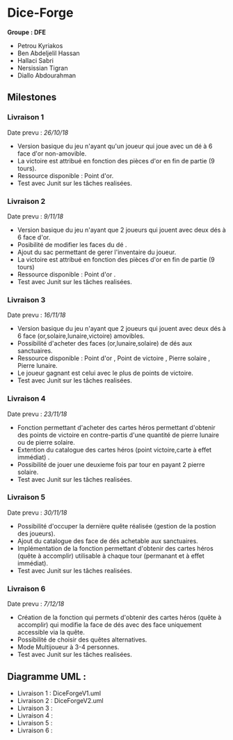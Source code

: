# Dice-Forge

**Groupe : DFE**

* Petrou Kyriakos
* Ben Abdeljelil Hassan
* Hallaci Sabri
* Nersissian Tigran
* Diallo Abdourahman

##  **Milestones**

### Livraison 1  
Date prevu : *26/10/18*

*  Version basique du jeu n'ayant qu'un joueur qui joue avec un dé à 6 face d'or non-amovible.
*  La victoire est attribué en fonction des pièces d'or en fin de partie (9 tours).
*  Ressource disponible : Point d'or.
*  Test avec Junit sur les tâches realisées.

### Livraison 2
Date prevu : *9/11/18*

* Version basique du jeu n'ayant que 2 joueurs qui jouent avec deux dés à 6 face d'or.
* Posibilité de modifier les faces du dé .
* Ajout du sac permettant de gerer l'inventaire du joueur.
* La victoire est attribué en fonction des pièces d'or en fin de partie (9 tours)
* Ressource disponible : Point d'or .
* Test avec Junit sur les tâches realisées.


### Livraison 3

Date prevu : *16/11/18*

* Version basique du jeu n'ayant que 2 joueurs qui jouent avec deux dés à 6 face (or,solaire,lunaire,victoire) amovibles.
* Possibilité d'acheter des faces (or,lunaire,solaire) de dés aux sanctuaires.
* Ressource disponible : Point d'or , Point de victoire , Pierre solaire  , Pierre lunaire.
* Le joueur gagnant est celui avec le plus de points de victoire.
* Test avec Junit sur les tâches realisées.

### Livraison 4

Date prevu : *23/11/18*

* Fonction permettant d'acheter des cartes héros permettant d'obtenir des points de victoire en contre-partis d'une quantité de pierre lunaire ou de pierre solaire.
* Extention du catalogue des cartes héros (point victoire,carte à effet immédiat) .
* Possibilité de jouer une deuxieme fois par tour en payant 2 pierre solaire.
* Test avec Junit sur les tâches realisées.

### Livraison 5

Date prevu : *30/11/18*

* Possibilité d'occuper la dernière quête réalisée (gestion de la postion des joueurs).
* Ajout du catalogue des face de dés achetable aux sanctuaires.
* Implémentation de la fonction permettant d'obtenir des cartes héros (quête à accomplir) utilisable à chaque tour (permanant et à effet immédiat).
*  Test avec Junit sur les tâches realisées.

### Livraison 6

Date prevu : *7/12/18*

* Création de la fonction qui permets d'obtenir des cartes héros (quête à accomplir) qui modifie la face de dés avec des face uniquement accessible via la quête.
* Possibilité de choisir des quêtes alternatives.
* Mode Multijoueur à 3-4 personnes.
*  Test avec Junit sur les tâches realisées.


## Diagramme UML :

* Livraison 1 : DiceForgeV1.uml 
* Livraison 2 : DiceForgeV2.uml
* Livraison 3 :
* Livraison 4 :
* Livraison 5 :
* Livraison 6 :
